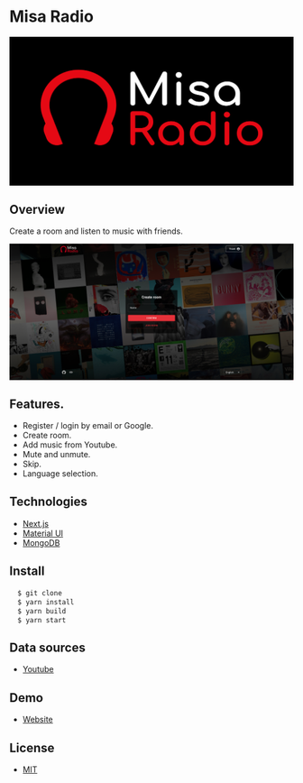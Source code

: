 # Misa Radio

<p align="center">
  <img src="./docs/logo.png" align="center" width="600px" />
</p>

## Overview

Create a room and listen to music with friends.

<p align="center">
  <img src="./docs/screenshot.png" align="center" />
</p>

## Features.

- Register / login by email or Google.
- Create room.
- Add music from Youtube.
- Mute and unmute.
- Skip.
- Language selection.

## Technologies

- [Next.js](https://github.com/vercel/next.js/)
- [Material UI](https://github.com/mui-org/material-ui)
- [MongoDB](https://github.com/mongodb/mongo)

## Install

```
  $ git clone
  $ yarn install
  $ yarn build
  $ yarn start
```

## Data sources

- [Youtube](https://youtube.com/)

## Demo

- [Website](https://misaradio.herokuapp.com/)

## License

- [MIT](./LICENSE)
